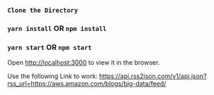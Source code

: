 ### `Clone the Directory`

### `yarn install` OR `npm install`

### `yarn start` OR `npm start`

Open [http://localhost:3000](http://localhost:3000) to view it in the browser.

Use the following Link to work:
 https://api.rss2json.com/v1/api.json?rss_url=https://aws.amazon.com/blogs/big-data/feed/
